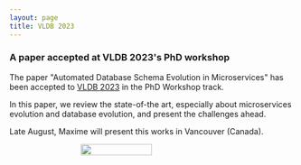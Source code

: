 ```yaml
---
layout: page
title: VLDB 2023
---
```


<h3>A paper accepted at VLDB 2023's PhD workshop</h3>

The paper "Automated Database Schema Evolution in Microservices" has been accepted to <a href="https://vldb.org/2023/" target="_blank">VLDB 2023</a> in the PhD Workshop track.

In this paper, we review the state-of-the art, especially about microservices evolution and database evolution, and present the challenges ahead.

Late August, Maxime will present this works in Vancouver (Canada).

<div style="display: flex; justify-content: space-around;">
    <img src="{{ site.baseurl }}/images/VLDB2023-2.jpg" width="50%"/>
</div>